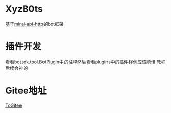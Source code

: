 # XyzB0ts
 基于[mirai-api-http](https://github.com/project-mirai/mirai-api-http)的bot框架
# 插件开发
 看看botsdk.tool.BotPlugin中的注释然后看看plugins中的插件样例应该能懂
 教程后续会补的
# Gitee地址
 [ToGitee](https://gitee.com/d6e3032b/XyzB0ts)